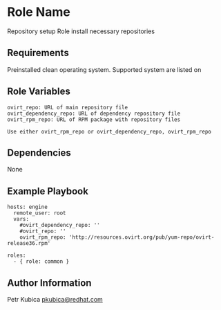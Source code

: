 Role Name
=========

Repository setup
Role install necessary repositories

Requirements
------------

Preinstalled clean operating system.
Supported system are listed on


Role Variables
--------------

    ovirt_repo: URL of main repository file 
    ovirt_dependency_repo: URL of dependency repository file
    ovirt_rpm_repo: URL of RPM package with repository files
    
    Use either ovirt_rpm_repo or ovirt_dependency_repo, ovirt_rpm_repo
    
Dependencies
------------

None

Example Playbook
----------------

    hosts: engine
      remote_user: root
      vars:
        #ovirt_dependency_repo: ''
        #ovirt_repo: ''
        ovirt_rpm_repo: 'http://resources.ovirt.org/pub/yum-repo/ovirt-release36.rpm'

    roles:
      - { role: common }


Author Information
------------------

Petr Kubica
pkubica@redhat.com

